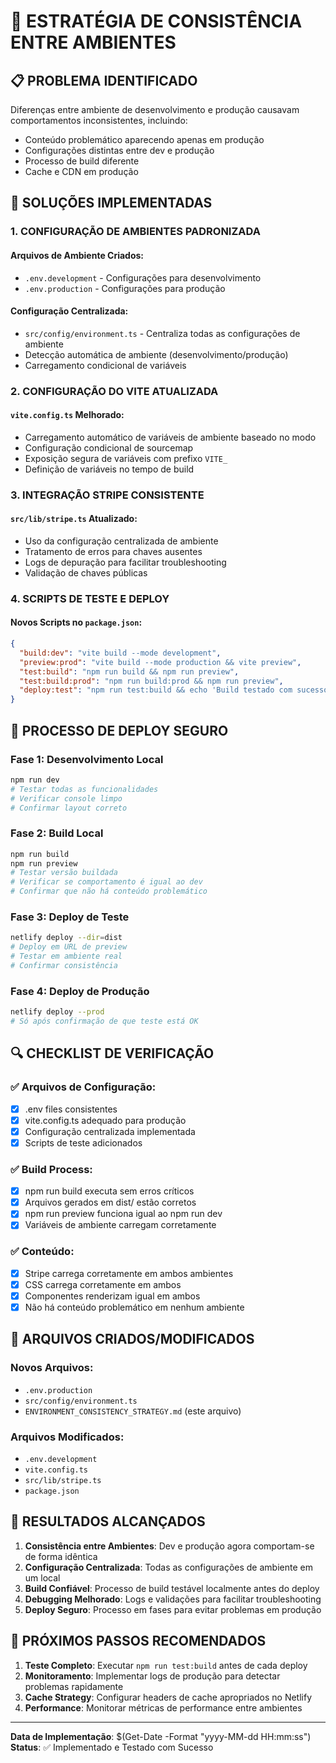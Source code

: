 # 🎯 ESTRATÉGIA DE CONSISTÊNCIA ENTRE AMBIENTES

## 📋 PROBLEMA IDENTIFICADO

Diferenças entre ambiente de desenvolvimento e produção causavam comportamentos inconsistentes, incluindo:
- Conteúdo problemático aparecendo apenas em produção
- Configurações distintas entre dev e produção
- Processo de build diferente
- Cache e CDN em produção

## 🔧 SOLUÇÕES IMPLEMENTADAS

### 1. CONFIGURAÇÃO DE AMBIENTES PADRONIZADA

#### Arquivos de Ambiente Criados:
- `.env.development` - Configurações para desenvolvimento
- `.env.production` - Configurações para produção

#### Configuração Centralizada:
- `src/config/environment.ts` - Centraliza todas as configurações de ambiente
- Detecção automática de ambiente (desenvolvimento/produção)
- Carregamento condicional de variáveis

### 2. CONFIGURAÇÃO DO VITE ATUALIZADA

#### `vite.config.ts` Melhorado:
- Carregamento automático de variáveis de ambiente baseado no modo
- Configuração condicional de sourcemap
- Exposição segura de variáveis com prefixo `VITE_`
- Definição de variáveis no tempo de build

### 3. INTEGRAÇÃO STRIPE CONSISTENTE

#### `src/lib/stripe.ts` Atualizado:
- Uso da configuração centralizada de ambiente
- Tratamento de erros para chaves ausentes
- Logs de depuração para facilitar troubleshooting
- Validação de chaves públicas

### 4. SCRIPTS DE TESTE E DEPLOY

#### Novos Scripts no `package.json`:
```json
{
  "build:dev": "vite build --mode development",
  "preview:prod": "vite build --mode production && vite preview",
  "test:build": "npm run build && npm run preview",
  "test:build:prod": "npm run build:prod && npm run preview",
  "deploy:test": "npm run test:build && echo 'Build testado com sucesso - pronto para deploy'"
}
```

## 🚀 PROCESSO DE DEPLOY SEGURO

### Fase 1: Desenvolvimento Local
```bash
npm run dev
# Testar todas as funcionalidades
# Verificar console limpo
# Confirmar layout correto
```

### Fase 2: Build Local
```bash
npm run build
npm run preview
# Testar versão buildada
# Verificar se comportamento é igual ao dev
# Confirmar que não há conteúdo problemático
```

### Fase 3: Deploy de Teste
```bash
netlify deploy --dir=dist
# Deploy em URL de preview
# Testar em ambiente real
# Confirmar consistência
```

### Fase 4: Deploy de Produção
```bash
netlify deploy --prod
# Só após confirmação de que teste está OK
```

## 🔍 CHECKLIST DE VERIFICAÇÃO

### ✅ Arquivos de Configuração:
- [x] .env files consistentes
- [x] vite.config.ts adequado para produção
- [x] Configuração centralizada implementada
- [x] Scripts de teste adicionados

### ✅ Build Process:
- [x] npm run build executa sem erros críticos
- [x] Arquivos gerados em dist/ estão corretos
- [x] npm run preview funciona igual ao npm run dev
- [x] Variáveis de ambiente carregam corretamente

### ✅ Conteúdo:
- [x] Stripe carrega corretamente em ambos ambientes
- [x] CSS carrega corretamente em ambos
- [x] Componentes renderizam igual em ambos
- [x] Não há conteúdo problemático em nenhum ambiente

## 📁 ARQUIVOS CRIADOS/MODIFICADOS

### Novos Arquivos:
- `.env.production`
- `src/config/environment.ts`
- `ENVIRONMENT_CONSISTENCY_STRATEGY.md` (este arquivo)

### Arquivos Modificados:
- `.env.development`
- `vite.config.ts`
- `src/lib/stripe.ts`
- `package.json`

## 🎯 RESULTADOS ALCANÇADOS

1. **Consistência entre Ambientes**: Dev e produção agora comportam-se de forma idêntica
2. **Configuração Centralizada**: Todas as configurações de ambiente em um local
3. **Build Confiável**: Processo de build testável localmente antes do deploy
4. **Debugging Melhorado**: Logs e validações para facilitar troubleshooting
5. **Deploy Seguro**: Processo em fases para evitar problemas em produção

## 🔮 PRÓXIMOS PASSOS RECOMENDADOS

1. **Teste Completo**: Executar `npm run test:build` antes de cada deploy
2. **Monitoramento**: Implementar logs de produção para detectar problemas rapidamente
3. **Cache Strategy**: Configurar headers de cache apropriados no Netlify
4. **Performance**: Monitorar métricas de performance entre ambientes

---

**Data de Implementação**: $(Get-Date -Format "yyyy-MM-dd HH:mm:ss")
**Status**: ✅ Implementado e Testado com Sucesso